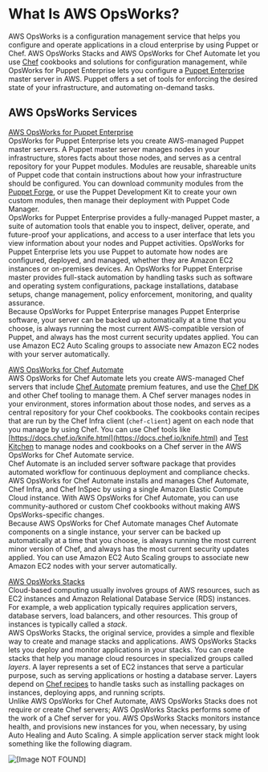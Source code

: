 # What Is AWS OpsWorks?<a name="welcome"></a>

AWS OpsWorks is a configuration management service that helps you configure and operate applications in a cloud enterprise by using Puppet or Chef\. AWS OpsWorks Stacks and AWS OpsWorks for Chef Automate let you use [Chef](https://www.chef.io) cookbooks and solutions for configuration management, while OpsWorks for Puppet Enterprise lets you configure a [Puppet Enterprise](https://puppet.com/products/puppet-enterprise) master server in AWS\. Puppet offers a set of tools for enforcing the desired state of your infrastructure, and automating on\-demand tasks\.

## AWS OpsWorks Services<a name="w2ab1b5b5"></a>



[AWS OpsWorks for Puppet Enterprise](welcome_opspup.md)  
OpsWorks for Puppet Enterprise lets you create AWS\-managed Puppet master servers\. A Puppet master server manages nodes in your infrastructure, stores facts about those nodes, and serves as a central repository for your Puppet modules\. Modules are reusable, shareable units of Puppet code that contain instructions about how your infrastructure should be configured\. You can download community modules from the [Puppet Forge](https://forge.puppet.com/), or use the Puppet Development Kit to create your own custom modules, then manage their deployment with Puppet Code Manager\.  
OpsWorks for Puppet Enterprise provides a fully\-managed Puppet master, a suite of automation tools that enable you to inspect, deliver, operate, and future\-proof your applications, and access to a user interface that lets you view information about your nodes and Puppet activities\. OpsWorks for Puppet Enterprise lets you use Puppet to automate how nodes are configured, deployed, and managed, whether they are Amazon EC2 instances or on\-premises devices\. An OpsWorks for Puppet Enterprise master provides full\-stack automation by handling tasks such as software and operating system configurations, package installations, database setups, change management, policy enforcement, monitoring, and quality assurance\.   
Because OpsWorks for Puppet Enterprise manages Puppet Enterprise software, your server can be backed up automatically at a time that you choose, is always running the most current AWS\-compatible version of Puppet, and always has the most current security updates applied\. You can use Amazon EC2 Auto Scaling groups to associate new Amazon EC2 nodes with your server automatically\.

[AWS OpsWorks for Chef Automate](welcome_opscm.md)  
AWS OpsWorks for Chef Automate lets you create AWS\-managed Chef servers that include [Chef Automate](https://www.chef.io/automate/) premium features, and use the [Chef DK](https://downloads.chef.io/chef-dk/) and other Chef tooling to manage them\. A Chef server manages nodes in your environment, stores information about those nodes, and serves as a central repository for your Chef cookbooks\. The cookbooks contain recipes that are run by the Chef Infra client \(`chef-client`\) agent on each node that you manage by using Chef\. You can use Chef tools like [https://docs.chef.io/knife.html](https://docs.chef.io/knife.html) and [Test Kitchen](http://kitchen.ci/) to manage nodes and cookbooks on a Chef server in the AWS OpsWorks for Chef Automate service\.  
Chef Automate is an included server software package that provides automated workflow for continuous deployment and compliance checks\. AWS OpsWorks for Chef Automate installs and manages Chef Automate, Chef Infra, and Chef InSpec by using a single Amazon Elastic Compute Cloud instance\. With AWS OpsWorks for Chef Automate, you can use community\-authored or custom Chef cookbooks without making AWS OpsWorks\-specific changes\.  
Because AWS OpsWorks for Chef Automate manages Chef Automate components on a single instance, your server can be backed up automatically at a time that you choose, is always running the most current minor version of Chef, and always has the most current security updates applied\. You can use Amazon EC2 Auto Scaling groups to associate new Amazon EC2 nodes with your server automatically\.

[AWS OpsWorks Stacks](welcome_classic.md)  
Cloud\-based computing usually involves groups of AWS resources, such as EC2 instances and Amazon Relational Database Service \(RDS\) instances\. For example, a web application typically requires application servers, database servers, load balancers, and other resources\. This group of instances is typically called a *stack*\.  
AWS OpsWorks Stacks, the original service, provides a simple and flexible way to create and manage stacks and applications\. AWS OpsWorks Stacks lets you deploy and monitor applications in your stacks\. You can create stacks that help you manage cloud resources in specialized groups called *layers*\. A layer represents a set of EC2 instances that serve a particular purpose, such as serving applications or hosting a database server\. Layers depend on [Chef recipes](http://docs.chef.io/recipes.html) to handle tasks such as installing packages on instances, deploying apps, and running scripts\.  
Unlike AWS OpsWorks for Chef Automate, AWS OpsWorks Stacks does not require or create Chef servers; AWS OpsWorks Stacks performs some of the work of a Chef server for you\. AWS OpsWorks Stacks monitors instance health, and provisions new instances for you, when necessary, by using Auto Healing and Auto Scaling\. A simple application server stack might look something like the following diagram\.  

![\[Image NOT FOUND\]](http://docs.aws.amazon.com/opsworks/latest/userguide/images/php_walkthrough_arch.png)